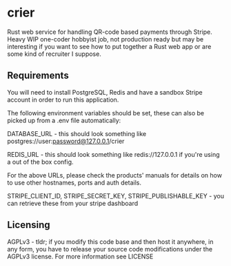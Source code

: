 # crier
Rust web service for handling QR-code based payments through Stripe. Heavy WIP one-coder hobbyist job, not production ready but may be interesting if you want to see how to put together a Rust web app or are some kind of recruiter I suppose.

## Requirements

You will need to install PostgreSQL, Redis and have a sandbox Stripe account in order to run this application. 

The following environment variables should be set, these can also be picked up from a .env file automatically:

DATABASE_URL - this should look something like postgres://user:password@127.0.0.1/crier

REDIS_URL - this should look something like redis://127.0.0.1 if you're using a out of the box config.

For the above URLs, please check the products' manuals for details on how to use other hostnames, ports and auth details.

STRIPE_CLIENT_ID, STRIPE_SECRET_KEY, STRIPE_PUBLISHABLE_KEY - you can retrieve these from your stripe dashboard

## Licensing
AGPLv3 - tldr; if you modify this code base and then host it anywhere, in any form, you have to release your source code modifications under the AGPLv3 license. For more information see LICENSE
